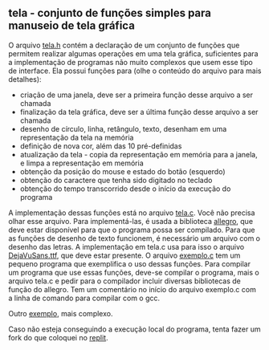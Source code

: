 ## tela - conjunto de funções simples para manuseio de tela gráfica

O arquivo [tela.h](tela.h) contém a declaração de um conjunto de funções que permitem realizar algumas operações em uma tela gráfica, suficientes para a implementação de programas não muito complexos que usem esse tipo de interface.
Ela possui funções para (olhe o conteúdo do arquivo para mais detalhes):
- criação de uma janela, deve ser a primeira função desse arquivo a ser chamada
- finalização da tela gráfica, deve ser a última função desse arquivo a ser chamada
- desenho de círculo, linha, retângulo, texto, desenham em uma representação da tela na memória
- definição de nova cor, além das 10 pré-definidas
- atualização da tela - copia da representação em memória para a janela, e limpa a representação em memória
- obtenção da posição do mouse e estado do botão (esquerdo)
- obtenção do caractere que tenha sido digitado no teclado
- obtenção do tempo transcorrido desde o início da execução do programa

A implementação dessas funções está no arquivo [tela.c](tela.c). Você não precisa olhar esse arquivo. Para implementá-las, é usada a biblioteca [allegro](https://liballeg.org/), que deve estar disponível para que o programa possa ser compilado.
Para que as funções de desenho de texto funcionem, é necessário um arquivo com o desenho das letras. A implementação em tela.c usa para isso o arquivo [DejaVuSans.ttf](DejaVuSans.ttf), que deve estar presente.
O arquivo [exemplo.c](exemplo.c) tem um pequeno programa que exemplifica o uso dessas funções.
Para compilar um programa que use essas funções, deve-se compilar o programa, mais o arquivo tela.c e pedir para o compilador incluir diversas bibliotecas de função do allegro. Tem um comentário no início do arquivo exemplo.c com a linha de comando para compilar com o gcc.

Outro [exemplo](jogo_teste.c), mais complexo.

Caso não esteja conseguindo a execução local do programa, tenta fazer um fork do que coloquei no [replit](https://replit.com/@BenhurStein/testeallegro).

